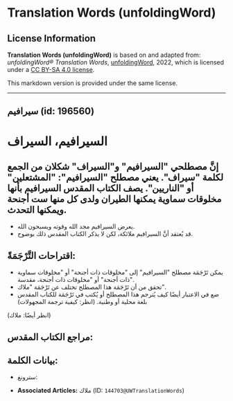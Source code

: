 # Translation Words (unfoldingWord)

## License Information

**Translation Words (unfoldingWord)** is based on and adapted from: _unfoldingWord® Translation Words_, [unfoldingWord](https://unfoldingword.org/utw), 2022, which is licensed under a [CC BY-SA 4.0 license](https://creativecommons.org/licenses/by-sa/4.0/legalcode.en).

This markdown version is provided under the same license.



--------------------------------

## سيرافيم (id: 196560)

السيرافيم، السيراف
==================

إنَّ مصطلحي "السيرافيم" و"السيراف" شكلان من الجمع لكلمة "سيراف". يعني مصطلح "السيرافيم": "المشتعلين" أو "الناريين". يصف الكتاب المقدس السيرافيم بأنها مخلوقات سماوية يمكنها الطيران ولدى كل منها ست أجنحة ويمكنها التحدث.
-------------------------------------------------------------------------------------------------------------------------------------------------------------------------------------------------------------------------

* يعرض السيرافيم مجد الله وقوته ويسبحون الله.
* قد يُعتقد أنَّ السيرافيم ملائكة، لكن لا يذكر الكتاب المقدس ذلك بوضوح.

اقتراحات التَّرْجَمَةً:
-----------------------

* يمكن تَرْجَمَة مصطلح "السيرافيم" إلى "مخلوقات ذات أجنحة" أو "مخلوقات سماوية ذات أجنحة" أو "مخلوقات ذات أجنحة، مقدسة".
* تحقق من أن تَرْجَمَة هذا المصطلح تختلف عن تَرْجَمَة "ملاك".
* ضع في الاعتبار أيضًا كيف يُترجم هذا المصطلح أو يُكتب في تَرْجَمَة للكتاب المقدس بلغة محلية أو وطنية. (انظر: كيفية ترجمة المجهولات)

(انظر أيضًا: ملاك)

مراجع الكتاب المقدس:
--------------------

بيانات الكلمة:
--------------

* سترونغ:

* **Associated Articles:** ملاك (ID: `144703@UWTranslationWords`)

